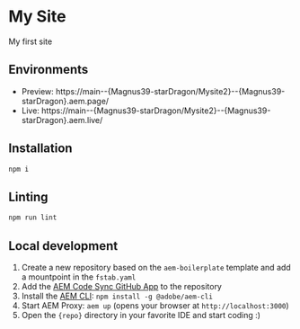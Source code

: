 # My Site
My first site 

## Environments
- Preview: https://main--{Magnus39-starDragon/Mysite2}--{Magnus39-starDragon}.aem.page/
- Live: https://main--{Magnus39-starDragon/Mysite2}--{Magnus39-starDragon}.aem.live/

## Installation

```sh
npm i
```

## Linting

```sh
npm run lint
```

## Local development

1. Create a new repository based on the `aem-boilerplate` template and add a mountpoint in the `fstab.yaml`
1. Add the [AEM Code Sync GitHub App](https://github.com/apps/aem-code-sync) to the repository
1. Install the [AEM CLI](https://github.com/adobe/helix-cli): `npm install -g @adobe/aem-cli`
1. Start AEM Proxy: `aem up` (opens your browser at `http://localhost:3000`)
1. Open the `{repo}` directory in your favorite IDE and start coding :)
